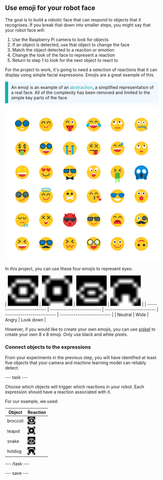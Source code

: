 ## Use emoji for your robot face

The goal is to build a robotic face that can respond to objects that it recognises. If you break that down into smaller steps, you might say that your robot face will:

1. Use the Raspberry Pi camera to look for objects
2. If an object is detected, use that object to change the face
3. Match the object detected to a reaction or emotion
4. Change the look of the face to represent a reaction
5. Return to step 1 to look for the next object to react to

For the project to work, it's going to need a selection of reactions that it can display using simple facial expressions. Emojis are a great example of this.

<p style="border-left: solid; border-width:10px; border-color: #0faeb0; background-color: aliceblue; padding: 10px;">An emoji is an example of an <span style="color: #0faeb0">abstraction</span>, a simplified representation of a real face. All of the complexity has been removed and limited to the simple key parts of the face.</p>

![A range of emojis.](images/emojis.png)

In this project, you can use these four emojis to represent eyes:

| <img src="resources/neutral.png" alt="8 by 8 pixel art of a neutral face" width="100"/> | <img src="resources/wide.png" alt="8 by 8 pixel art of a wide-eyed face" width="100"/> | <img src="resources/angry.png" alt="8 by 8 pixel art of an angry face" width="100"/> | <img src="resources/look_down.png" alt="8 by 8 pixel art of a face looking down" width="100"/> |
| -------------------------- | -------------------------- | -------------------------- | -------------------------- | -------------------------- |
| Neutral | Wide | Angry | Look down | 



However, if you would like to create your own emojis, you can use [piskel](https://www.piskelapp.com) to create your own 8 x 8 emoji. Only use black and white pixels.


### Connect objects to the expressions

From your experiments in the previous step, you will have identified at least five objects that your camera and machine learning model can reliably detect. 

--- task ---

Choose which objects will trigger which reactions in your robot. Each expression should have a reaction associated with it.

For our example, we used: 

| Object | Reaction |
| ------- | -------- |
| broccoli | <img src="resources/neutral.png" alt="8 by 8 pixel art of a neutral face" width="25"/>|
| teapot  | <img src="resources/wide.png" alt="8 by 8 pixel art of a wide-eyed face" width="25"/> |
| snake   | <img src="resources/angry.png" alt="8 by 8 pixel art of an angry face" width="25"/>
| hotdog  | <img src="resources/look_down.png" alt="8 by 8 pixel art of a face looking down" width="25"/> |

--- /task ---

--- save ---
